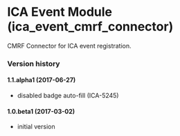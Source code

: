 # ICA Event Module (ica_event_cmrf_connector)

CMRF Connector for ICA event registration.

### Version history

#### 1.1.alpha1 (2017-06-27)

 - disabled badge auto-fill (ICA-5245)

#### 1.0.beta1 (2017-03-02)
- initial version
